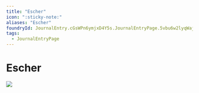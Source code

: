 ```yaml
---
title: "Escher"
icon: ":sticky-note:"
aliases: "Escher"
foundryId: JournalEntry.cGsWPn6ymjxD4Y5s.JournalEntryPage.5vbu6w2lyqWaj8Bv
tags:
  - JournalEntryPage
---
```


# Escher
![](https://publish-01.obsidian.md/access/7db64b11c71d88572ddc6cd06b888976/images/Escher.png)